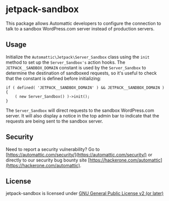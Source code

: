 # jetpack-sandbox

This package allows Automattic developers to configure the connection to talk to a sandbox WordPress.com server instead of production servers.

## Usage

Initialize the `Automattic\Jetpack\Server_Sandbox` class using the `init` method to set up the `Server_Sandbox's` action hooks. The `JETPACK__SANDBOX_DOMAIN` constant
is used by the `Server_Sandbox` to determine the destination of sandboxed requests, so it's useful to check that the constant is defined before initializing:

```
if ( defined( 'JETPACK__SANDBOX_DOMAIN' ) && JETPACK__SANDBOX_DOMAIN ) {
	( new Server_Sandbox() )->init();
}
```

The `Server_Sandbox` will direct requests to the sandbox WordPress.com server. It will also display a notice in the top admin bar to indicate that the requests are being
sent to the sandbox server.

## Security

Need to report a security vulnerability? Go to [https://automattic.com/security/](https://automattic.com/security/) or directly to our security bug bounty site [https://hackerone.com/automattic](https://hackerone.com/automattic).

## License

jetpack-sandbox is licensed under [GNU General Public License v2 (or later)](./LICENSE.txt)

